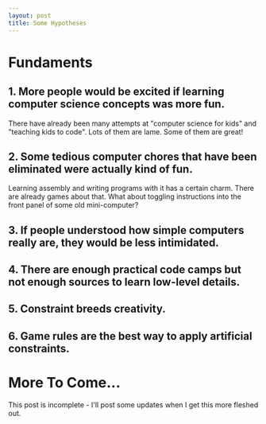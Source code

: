 ```yaml
---
layout: post
title: Some Hypotheses
---
```


# Fundaments

## 1. More people would be excited if learning computer science concepts was more fun.

There have already been many attempts at "computer science for kids" and "teaching kids to code". Lots of them are lame. Some of them are great!

## 2. Some tedious computer chores that have been eliminated were actually kind of fun.

Learning assembly and writing programs with it has a certain charm. There are already games about that. What about toggling instructions into the front panel of some old mini-computer?

## 3.  If people understood how simple computers really are, they would be less intimidated.

## 4. There are enough practical code camps but not enough sources to learn low-level details.

## 5. Constraint breeds creativity.

## 6. Game rules are the best way to apply artificial constraints.
  
# More To Come...
This post is incomplete - I'll post some updates when I get this more fleshed out.
